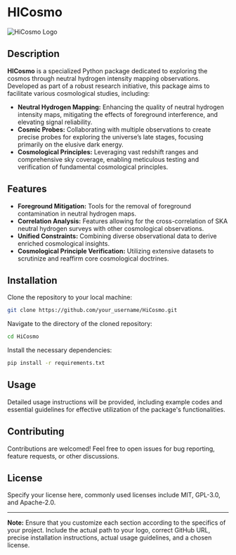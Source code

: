 # HICosmo

![HiCosmo Logo](./LOGO.png=100x100) 

## Description

**HICosmo** is a specialized Python package dedicated to exploring the cosmos through neutral hydrogen intensity mapping observations. Developed as part of a robust research initiative, this package aims to facilitate various cosmological studies, including:

- **Neutral Hydrogen Mapping:** Enhancing the quality of neutral hydrogen intensity maps, mitigating the effects of foreground interference, and elevating signal reliability.
- **Cosmic Probes:** Collaborating with multiple observations to create precise probes for exploring the universe’s late stages, focusing primarily on the elusive dark energy.
- **Cosmological Principles:** Leveraging vast redshift ranges and comprehensive sky coverage, enabling meticulous testing and verification of fundamental cosmological principles.

## Features

- **Foreground Mitigation:** Tools for the removal of foreground contamination in neutral hydrogen maps.
- **Correlation Analysis:** Features allowing for the cross-correlation of SKA neutral hydrogen surveys with other cosmological observations.
- **Unified Constraints:** Combining diverse observational data to derive enriched cosmological insights.
- **Cosmological Principle Verification:** Utilizing extensive datasets to scrutinize and reaffirm core cosmological doctrines.

## Installation

Clone the repository to your local machine:

```bash
git clone https://github.com/your_username/HiCosmo.git
```

Navigate to the directory of the cloned repository:

```bash
cd HiCosmo
```

Install the necessary dependencies:

```bash
pip install -r requirements.txt
```

## Usage

Detailed usage instructions will be provided, including example codes and essential guidelines for effective utilization of the package's functionalities.

## Contributing

Contributions are welcomed! Feel free to open issues for bug reporting, feature requests, or other discussions.

## License

Specify your license here, commonly used licenses include MIT, GPL-3.0, and Apache-2.0.

---

**Note:** Ensure that you customize each section according to the specifics of your project. Include the actual path to your logo, correct GitHub URL, precise installation instructions, actual usage guidelines, and a chosen license.
